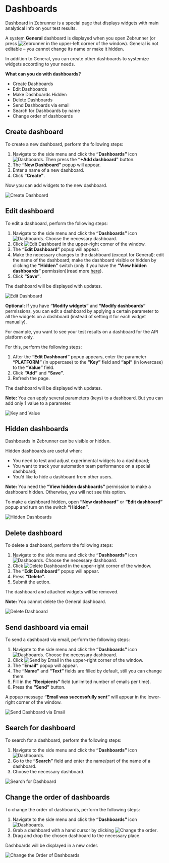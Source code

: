 # Dashboards

Dashboard in Zebrunner is a special page that displays widgets with main analytical info on your test results.

A system **General** dashboard is displayed when you open Zebrunner (or press ![Zebrunner](https://github.com/zebrunner/documentation/blob/master/docs/assets/images/zebrunner_icon.png?raw=true) in the upper-left corner of the window). General is not editable – you cannot change its name or make it hidden.

In addition to General, you can create other dashboards to systemize widgets according to your needs.

**What can you do with dashboards?**

* Create Dashboards
* Edit Dashboards
* Make Dashboards Hidden
* Delete Dashboards
* Send Dashboards via email
* Search for Dashboards by name
* Change order of dashboards

## Create dashboard
To create a new dashboard, perform the following steps:

1. Navigate to the side menu and click the **“Dashboards”** icon ![Dashboards](https://github.com/zebrunner/documentation/blob/master/docs/assets/images/dashboards_icon.png?raw=true). Then press the **“+Add dashboard"** button. 
2. The **“New Dashboard”** popup will appear.
3. Enter a name of a new dashboard.
4. Click **"Create"**.

Now you can add widgets to the new dashboard.

![Create Dashboard](https://github.com/zebrunner/documentation/blob/master/docs/assets/images/create_dashboard.gif?raw=true)

## Edit dashboard
To edit a dashboard, perform the following steps:

1. Navigate to the side menu and click the **“Dashboards”** icon ![Dashboards](https://github.com/zebrunner/documentation/blob/master/docs/assets/images/dashboards_icon.png?raw=true). Choose the necessary dashboard.
2. Click ![Edit Dashboard](https://github.com/zebrunner/documentation/blob/master/docs/assets/images/edit_dashboard_icon.png?raw=true) in the upper-right corner of the window.
3. The **“Edit Dashboard”** popup will appear.
4. Make the necessary changes to the dashboard (except for General): edit the name of the dashboard; make the dashboard visible or hidden by clicking the **“Hidden”** switch (only if you have the **“View hidden dashboards”** permission)(read more [here](https://zebrunner.github.io/documentation/guide/dashboards/#hidden-dashboards)).
5. Click **“Save”**.

The dashboard will be displayed with updates.

![Edit Dashboard](https://github.com/zebrunner/documentation/blob/master/docs/assets/images/edit_dashboard.png?raw=true) 

**Optional:** If you have **“Modify widgets”** and **“Modify dashboards”** permissions, you can edit a dashboard by applying a certain parameter to all the widgets on a dashboard (instead of setting it for each widget manually).

For example, you want to see your test results on a dashboard for the API platform only.

For this, perform the following steps:

1. After the **“Edit Dashboard”** popup appears, enter the parameter **“PLATFORM”** (in uppercase) to the **“Key”** field and **“api”** (in lowercase) to the **“Value”** field.
2. Click **“Add”** and **“Save”**.
3. Refresh the page.

The dashboard will be displayed with updates.

**Note:** You can apply several parameters (keys) to a dashboard. But you can add only 1 value to a parameter.

![Key and Value](https://github.com/zebrunner/documentation/blob/master/docs/assets/images/key_and_value.png?raw=true)

## Hidden dashboards
Dashboards in Zebrunner can be visible or hidden.

Hidden dashboards are useful when:

* You need to test and adjust experimental widgets to a dashboard;
* You want to track your automation team performance on a special dashboard;
* You’d like to hide a dashboard from other users.

**Note:** You need the **“View hidden dashboards”** permission to make a dashboard hidden. Otherwise, you will not see this option.

To make a dashboard hidden, open **“New dashboard”** or **“Edit dashboard”** popup and turn on the switch **“Hidden”**.

![Hidden Dashboards](https://github.com/zebrunner/documentation/blob/master/docs/assets/images/hidden_dashboards.png?raw=true)

## Delete dashboard
To delete a dashboard, perform the following steps:

1. Navigate to the side menu and click the **“Dashboards”** icon ![Dashboards](https://github.com/zebrunner/documentation/blob/master/docs/assets/images/dashboards_icon.png?raw=true). Choose the necessary dashboard.
2. Click ![Delete Dashboard](https://github.com/zebrunner/documentation/blob/master/docs/assets/images/edit_dashboard_icon.png?raw=true) in the upper-right corner of the window.
3. The **“Edit Dashboard”** popup will appear.
4. Press **“Delete”.**
5. Submit the action.

The dashboard and attached widgets will be removed.

**Note:** You cannot delete the General dashboard.

![Delete Dashboard](https://github.com/zebrunner/documentation/blob/master/docs/assets/images/delete_dashboard.png?raw=true)

## Send dashboard via email
To send a dashboard via email, perform the following steps:

1. Navigate to the side menu and click the **“Dashboards”** icon ![Dashboards](https://github.com/zebrunner/documentation/blob/master/docs/assets/images/dashboards_icon.png?raw=true). Choose the necessary dashboard.
2. Click ![Send by Email](https://github.com/zebrunner/documentation/blob/master/docs/assets/images/send_dashboard_by_email_icon.png?raw=true) in the upper-right corner of the window.
3. The **“Email”** popup will appear.
4. The **“Name”** and **“Text”** fields are filled by default, still you can change them.
5. Fill in the **“Recipients”** field (unlimited number of emails per time).
6. Press the **“Send”** button.

A popup message **“Email was successfully sent”** will appear in the lower-right corner of the window.

![Send Dashboard via Email](https://github.com/zebrunner/documentation/blob/master/docs/assets/images/send_dashboard_via_email.png?raw=true)

## Search for dashboard
To search for a dashboard, perform the following steps:

1. Navigate to the side menu and click the **“Dashboards”** icon ![Dashboards](https://github.com/zebrunner/documentation/blob/master/docs/assets/images/dashboards_icon.png?raw=true).
2. Go to the **“Search”** field and enter the name/part of the name of a dashboard.
3. Choose the necessary dashboard.

![Search for Dashboard](https://github.com/zebrunner/documentation/blob/master/docs/assets/images/search_for_dashboard.gif?raw=true)

## Change the order of dashboards
To change the order of dashboards, perform the following steps:

1. Navigate to the side menu and click the **“Dashboards”** icon ![Dashboards](https://github.com/zebrunner/documentation/blob/master/docs/assets/images/dashboards_icon.png?raw=true).
2. Grab a dashboard with a hand cursor by clicking ![Change the order](https://github.com/zebrunner/documentation/blob/master/docs/assets/images/icon_six_dot.png?raw=true).
3. Drag and drop the chosen dashboard to the necessary place.

Dashboards will be displayed in a new order.

![Change the Order of Dashboards](https://github.com/zebrunner/documentation/blob/master/docs/assets/images/change_order_of_dashboards.gif?raw=true)
